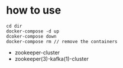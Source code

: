 # how to use
```
cd dir
docker-compose -d up 
dcoker-compose down
docker-compose rm // remove the containers
```

- zookeeper-cluster
- zookeeper(3)-kafka(1)-cluster